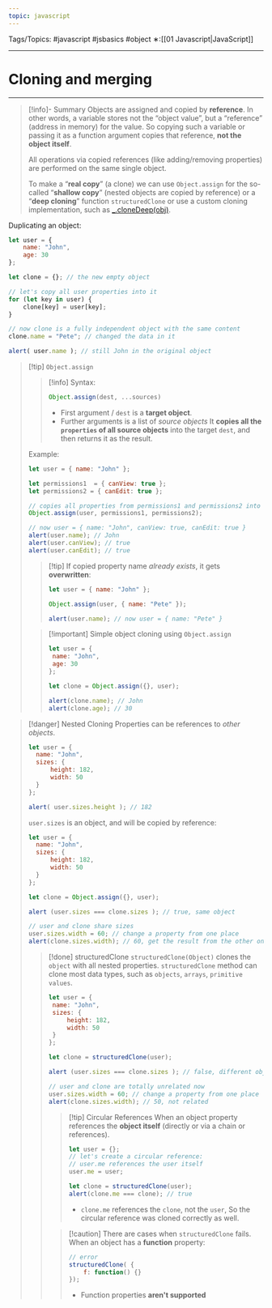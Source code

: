 ```yaml
---
topic: javascript
---
```

Tags/Topics: #javascript #jsbasics #object
∗:[[01 Javascript|JavaScript]] 

---
# Cloning and merging

--- 
>[!info]- Summary
>Objects are assigned and copied by __reference__. 
>In other words, a variable stores not the “object value”, but a “reference” (address in memory) for the value. 
>So copying such a variable or passing it as a function argument copies that reference, __not the object itself__.
>
>All operations via copied references (like adding/removing properties) are performed on the same single object.
>
>To make a “__real copy__” (a clone) we can use `Object.assign` for the so-called “__shallow copy__” (nested objects are copied by reference) or a “__deep cloning__” function `structuredClone` or use a custom cloning implementation, such as [_.cloneDeep(obj)](https://lodash.com/docs#cloneDeep).


Duplicating an object:
```javascript
let user = {
	name: "John",
	age: 30
};

let clone = {}; // the new empty object

// let's copy all user properties into it
for (let key in user) {
	clone[key] = user[key];
}

// now clone is a fully independent object with the same content
clone.name = "Pete"; // changed the data in it

alert( user.name ); // still John in the original object
```

>[!tip] `Object.assign`
>
>>[!info] Syntax:
>>```javascript
>>Object.assign(dest, ...sources)
>>```
>>- First argument / `dest` is a __target object__.
>>- Further arguments is a list of _source objects_
>> It __copies all the `properties` of all source objects__ into the target `dest`, and then returns it as the result.
>
>Example:
>
>```javascript
>let user = { name: "John" };
>
>let permissions1  = { canView: true };
>let permissions2 = { canEdit: true };
>
>// copies all properties from permissions1 and permissions2 into user
>Object.assign(user, permissions1, permissions2);
>
>// now user = { name: "John", canView: true, canEdit: true }
>alert(user.name); // John
>alert(user.canView); // true
>alert(user.canEdit); // true
>```
>
>>[!tip] If copied property name _already exists_, it gets __overwritten__:
>>```javascript
>>let user = { name: "John" };
>>
>>Object.assign(user, { name: "Pete" });
>>
>>alert(user.name); // now user = { name: "Pete" }
>>```
>
>>[!important] Simple object cloning using `Object.assign`
>>```javascript
>>let user = {
>>	name: "John",
>>	age: 30
>>};
>>
>>let clone = Object.assign({}, user);
>>
>>alert(clone.name); // John
>>alert(clone.age); // 30
>>```
>>

>[!danger] Nested Cloning
>Properties can be references to _other objects_.
>```javascript
>let user = {
>	name: "John",
>	sizes: {
>		height: 182,
>		width: 50
>	}
>};
>
>alert( user.sizes.height ); // 182
>```
> `user.sizes` is an object, and will be copied by reference:
>```javascript
>let user = {
>	name: "John",
>	sizes: {
>		height: 182,
>		width: 50
>	}
>};
>
>let clone = Object.assign({}, user);
>
>alert (user.sizes === clone.sizes ); // true, same object
>
>// user and clone share sizes
>user.sizes.width = 60; // change a property from one place
>alert(clone.sizes.width); // 60, get the result from the other one 
>```
>
>>[!done] structuredClone
>>`structuredClone(Object)` clones the `object` with all nested properties.
>>`structuredClone` method can clone most data types, such as `objects`, `arrays`, `primitive values`.
>>```javascript
>>let user = {
>>	name: "John",
>>	sizes: {
>>		height: 182,
>>		width: 50
>>	}
>>};
>>
>>let clone = structuredClone(user);
>>
>>alert (user.sizes === clone.sizes ); // false, different objects
>>
>>// user and clone are totally unrelated now
>>user.sizes.width = 60; // change a property from one place
>>alert(clone.sizes.width); // 50, not related 
>>```
>>
>>> [!tip] Circular References
>>> When an object property references the __object itself__ (directly or via a chain or references).
>>> ```javascript
>>> let user = {};
>>> // let's create a circular reference:
>>> // user.me references the user itself
>>> user.me = user;
>>> 
>>> let clone = structuredClone(user);
>>> alert(clone.me === clone); // true
>>> ```
>>> - `clone.me` references the `clone`, not the `user`, So the circular reference was cloned correctly as well.
>>
>>>[!caution] There are cases when `structuredClone` fails.
>>> When an object has a __function__ property:
>>> ```javascript
>>> // error
>>> structuredClone( {
>>> 	f: function() {}
>>> });
>>> ```
>>> - Function properties __aren't supported__




